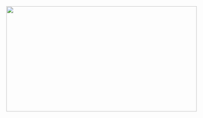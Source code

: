 
<!-- <div align="center"  style='border: 10px solid #ffffff'>

 </div>  -->


<!-- <div align="center">
<a href="https://github.com/thanhyou00">
    <img src="https://readme-typing-svg.herokuapp.com/?lines=☠;3000;Love+You+!&center=true&width=500&height=40"/>
</a>
 </div> -->
<img src="https://i.pinimg.com/originals/85/58/91/855891b6903caa72a5a7172a6c823345.gif" width=100% height=280 />

<!-- ### Views

<a href="https://github.com/thanhyou00">
    <img src="https://komarev.com/ghpvc/?username=thanhyou00">
</a> -->

<!-- ### Statistics -->
<!--     <a href="https://github.com/thanhyou00/github-readme-stats"><img alt="thanhyou00's Github Stats" src="https://github-readme-stats.vercel.app/api?username=thanhyou00&show_icons=true&count_private=true&theme=react&hide_border=true&bg_color=0D1117" /></a> -->
<!--   <a align="right" href="https://github.com/thanhyou00/github-readme-stats"><img alt="thanhyou00's Top Languages" src="https://github-readme-stats.vercel.app/api/top-langs/?username=thanhyou00&langs_count=8&count_private=true&layout=compact&theme=react&hide_border=true&bg_color=0D1117" /></a>
  <br/>
 -->
<!-- 
### Languages -->

<!-- <p>    
<a href="https://developer.mozilla.org/en-US/docs/Web/JavaScript" target="_blank"> <img src="https://img.icons8.com/color/48/000000/javascript.png"/> </a> 
<a href="https://www.w3.org/html/" target="_blank"> <img src="https://img.icons8.com/color/48/000000/html-5.png"/> </a> 
<a href="https://www.w3schools.com/css/" target="_blank"> <img src="https://img.icons8.com/color/48/000000/css3.png"/> </a> 
<a href="https://www.java.com" target="_blank"> <img src="https://img.icons8.com/color/48/000000/java-coffee-cup-logo.png"/> </a>
<a href="https://www.w3schools.com/sql/" target="_blank"> <img src="https://img.icons8.com/color/48/000000/microsoft-sql-server.png"/> </a>  
<a href="https://www.python.org" target="_blank"> <img src="https://img.icons8.com/color/48/000000/python.png"/> </a> 
<a href="https://www.w3schools.com/cpp/" target="_blank"> <img src="https://img.icons8.com/color/48/000000/c-plus-plus-logo.png"/> </a>  
<a href="https://reactjs.org/" target="_blank"> <img src="https://img.icons8.com/color/48/000000/react-native.png"/> </a> 
<a href="https://getbootstrap.com" target="_blank"> <img src="https://img.icons8.com/color/48/000000/bootstrap.png"/> </a>
<a href="https://angular.io/" target="_blank"> <img src="https://img.icons8.com/color/48/000000/angularjs.png"/> </a>       
</p> -->
<!-- <br>
<p align="center">
    <a href="https://github.com/thanhyou00/github-readme-streak-stats">
        <img title="🔥 Get streak stats for your profile at git.io/streak-stats" alt="thanhyou00's streak" src="https://github-readme-streak-stats.herokuapp.com/?user=thanhyou00&theme=black-ice&hide_border=true&stroke=0000&background=060A0CD0"/>
    </a>
</p> -->

[youtube]: https://www.youtube.com/channel/UCJrZG7d10z_Xv2fPanjOvzA
[instagram]: https://www.instagram.com/thanhyou00
[twitter]: https://twitter.com/thanhyou00
